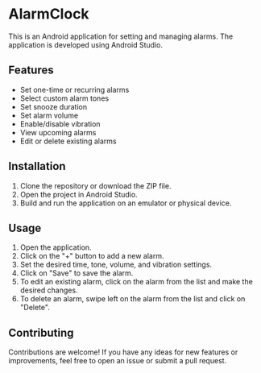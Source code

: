 # AlarmClock
This is an Android application for setting and managing alarms. The application is developed using Android Studio.

## Features

- Set one-time or recurring alarms
- Select custom alarm tones
- Set snooze duration
- Set alarm volume
- Enable/disable vibration
- View upcoming alarms
- Edit or delete existing alarms
## Installation

1. Clone the repository or download the ZIP file.
2. Open the project in Android Studio.
3. Build and run the application on an emulator or physical device.

## Usage

1. Open the application.
2. Click on the "+" button to add a new alarm.
3. Set the desired time, tone, volume, and vibration settings.
4. Click on "Save" to save the alarm.
5. To edit an existing alarm, click on the alarm from the list and make the desired changes.
6. To delete an alarm, swipe left on the alarm from the list and click on "Delete".

## Contributing

Contributions are welcome! If you have any ideas for new features or improvements, feel free to open an issue or submit a pull request.
